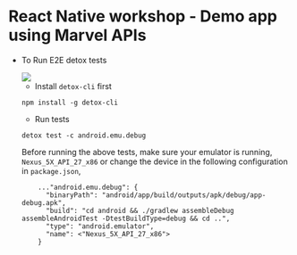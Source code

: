 # React Native workshop - Demo app using Marvel APIs

- To Run E2E detox tests

  <img src="https://i.imgur.com/xE9UZAz.gif">
  
  
  - Install `detox-cli` first
  ```
  npm install -g detox-cli
  ```
  - Run tests
  ```
  detox test -c android.emu.debug
  ```
  Before running the above tests, make sure your emulator is running, `Nexus_5X_API_27_x86` 
  or change the device in the following configuration in `package.json`,
  ```
      ..."android.emu.debug": {
        "binaryPath": "android/app/build/outputs/apk/debug/app-debug.apk",
        "build": "cd android && ./gradlew assembleDebug assembleAndroidTest -DtestBuildType=debug && cd ..",
        "type": "android.emulator",
        "name": <"Nexus_5X_API_27_x86">
      }
  ```
